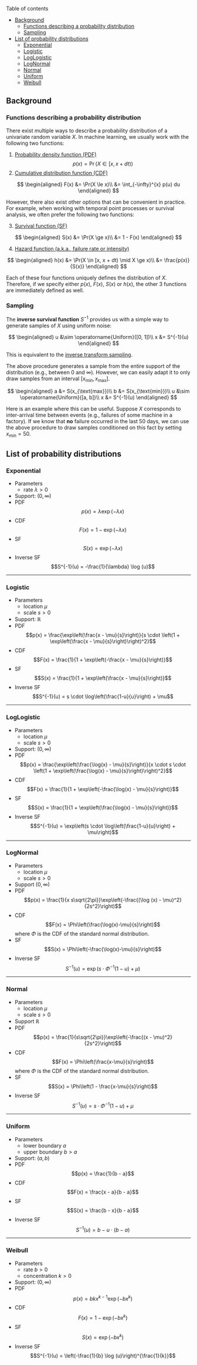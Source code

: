 Table of contents
- [Background](#background)
  - [Functions describing a probability distribution](#functions-describing-a-probability-distribution)
  - [Sampling](#sampling)
- [List of probability distributions](#list-of-probability-distributions)
  - [Exponential](#exponential)
  - [Logistic](#logistic)
  - [LogLogistic](#loglogistic)
  - [LogNormal](#lognormal)
  - [Normal](#normal)
  - [Uniform](#uniform)
  - [Weibull](#weibull)


## Background
### Functions describing a probability distribution
There exist multiple ways to describe a probability distribution of a univariate random variable $X$.
In machine learning, we usually work with the following two functions:
1. [Probability density function (PDF)](https://en.wikipedia.org/wiki/Probability_density_function)
$$p(x) = \Pr(X \in [x, x + dt))$$
2. [Cumulative distribution function (CDF)](https://en.wikipedia.org/wiki/Cumulative_distribution_function)

$$
\begin{aligned}
F(x) &= \Pr(X \le x)\\
&= \int_{-\infty}^{x} p(u) du
\end{aligned}
$$

However, there also exist other options that can be convenient in practice.
For example, when working with temporal point processes or survival analysis, we often prefer the following two functions:

3. [Survival function (SF)](https://en.wikipedia.org/wiki/Survival_function)

$$
\begin{aligned}
S(x) &= \Pr(X \ge x)\\
&= 1 - F(x)
\end{aligned}
$$

4. [Hazard function (a.k.a., failure rate or intensity)](https://en.wikipedia.org/wiki/Failure_rate)

$$
\begin{aligned}
h(x) &= \Pr(X \in [x, x + dt) \mid X \ge x)\\
&= \frac{p(x)}{S(x)}
\end{aligned}
$$

Each of these four functions uniquely defines the distribution of $X$.
Therefore, if we specify either $p(x)$, $F(x)$, $S(x)$ or $h(x)$, the other 3 functions are immediately defined as well.

### Sampling
The **inverse survival function** $S^{-1}$ provides us with a simple way to generate samples of $X$ using uniform noise:

$$
\begin{aligned}
u &\sim \operatorname{Uniform}([0, 1])\\
x &= S^{-1}(u)
\end{aligned}
$$

This is equivalent to the [inverse transform sampling](https://en.wikipedia.org/wiki/Inverse_transform_sampling).

The above procedure generates a sample from the entire support of the distribution (e.g., between 0 and $\infty$).
However, we can easily adapt it to only draw samples from an interval $[x_{\text{min}}, x_{\text{max}}]$.

$$
\begin{aligned}
a &= S(x_{\text{max}})\\
b &= S(x_{\text{min}})\\
u &\sim \operatorname{Uniform}([a, b])\\
x &= S^{-1}(u)
\end{aligned}
$$

Here is an example where this can be useful.
Suppose $X$ corresponds to inter-arrival time between events (e.g., failures of some machine in a factory).
If we know that **no** failure occurred in the last 50 days, we can use the above procedure to draw samples conditioned on this fact by setting $x_{\text{min}} = 50$.


## List of probability distributions
### Exponential
- Parameters
    - rate $\lambda > 0$
- Support: $(0, \infty)$
- PDF
$$p(x) = \lambda \exp(- \lambda x)$$
- CDF
$$F(x) = 1 - \exp(-\lambda x)$$
- SF
$$S(x) = \exp(-\lambda x)$$
- Inverse SF
$$S^{-1}(u) = -\frac{1}{\lambda} \log (u)$$

---

### Logistic
- Parameters
    - location $\mu$
    - scale $s > 0$
- Support: $\mathbb{R}$
- PDF
$$p(x) = \frac{\exp\left(\frac{x - \mu}{s}\right)}{s \cdot \left(1 + \exp\left(\frac{x - \mu}{s}\right)\right)^2}$$
- CDF
$$F(x) = \frac{1}{1 + \exp\left(-\frac{x - \mu}{s}\right)}$$
- SF
$$S(x) = \frac{1}{1 + \exp\left(\frac{x - \mu}{s}\right)}$$
- Inverse SF
$$S^{-1}(u) = s \cdot \log\left(\frac{1-u}{u}\right) + \mu$$

---

### LogLogistic
- Parameters
    - location $\mu$
    - scale $s > 0$
- Support: $(0, \infty)$
- PDF
$$p(x) = \frac{\exp\left(\frac{\log(x) - \mu}{s}\right)}{x \cdot s \cdot \left(1 + \exp\left(\frac{\log(x) - \mu}{s}\right)\right)^2}$$
- CDF
$$F(x) = \frac{1}{1 + \exp\left(-\frac{\log(x) - \mu}{s}\right)}$$
- SF
$$S(x) = \frac{1}{1 + \exp\left(\frac{\log(x) - \mu}{s}\right)}$$
- Inverse SF
$$S^{-1}(u) = \exp\left(s \cdot \log\left(\frac{1-u}{u}\right) + \mu\right)$$

---

### LogNormal
- Parameters
  - location $\mu$
  - scale $s > 0$
- Support $(0, \infty)$
- PDF
$$p(x) = \frac{1}{x s\sqrt{2\pi}}\exp\left(-\frac{(\log (x) - \mu)^2}{2s^2}\right)$$
- CDF
$$F(x) = \Phi\left(\frac{\log(x)-\mu}{s}\right)$$
  where $\Phi$ is the CDF of the standard normal distribution.
- SF
$$S(x) = \Phi\left(-\frac{\log(x)-\mu}{s}\right)$$
- Inverse SF
$$S^{-1}(u) = \exp\left(s \cdot \Phi^{-1}(1 - u) + \mu\right)$$

---

### Normal
- Parameters
  - location $\mu$
  - scale $s > 0$
- Support $\mathbb{R}$
- PDF
$$p(x) = \frac{1}{s\sqrt{2\pi}}\exp\left(-\frac{(x - \mu)^2}{2s^2}\right)$$
- CDF
$$F(x) = \Phi\left(\frac{x-\mu}{s}\right)$$
  where $\Phi$ is the CDF of the standard normal distribution.
- SF
$$S(x) = \Phi\left(1 - \frac{x-\mu}{s}\right)$$
- Inverse SF
$$S^{-1}(u) = s \cdot \Phi^{-1}(1 - u) + \mu$$

---

### Uniform
- Parameters
    - lower boundary $a$
    - upper boundary $b > a$
- Support: $(a, b)$
- PDF
$$p(x) = \frac{1}{b - a}$$
- CDF
$$F(x) = \frac{x - a}{b - a}$$
- SF
$$S(x) = \frac{b - x}{b - a}$$
- Inverse SF
$$S^{-1}(u) = b - u \cdot (b - a)$$

---

### Weibull
- Parameters
    - rate $b > 0$
    - concentration $k > 0$
- Support: $(0, \infty)$
- PDF
$$p(x) = b k x^{k-1} \exp(-bx^k)$$
- CDF
$$F(x) = 1 - \exp(-bx^k)$$
- SF
$$S(x) = \exp(-bx^k)$$
- Inverse SF
$$S^{-1}(u) = \left(-\frac{1}{b} \log (u)\right)^{\frac{1}{k}}$$

